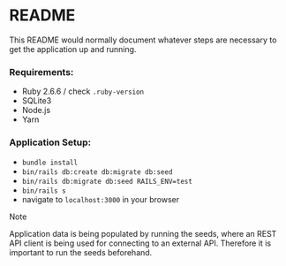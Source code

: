 # README

This README would normally document whatever steps are necessary to get the
application up and running.

### Requirements:

* Ruby 2.6.6 / check `.ruby-version`
* SQLite3
* Node.js
* Yarn

### Application Setup:

* `bundle install`
* `bin/rails db:create db:migrate db:seed`
* `bin/rails db:migrate db:seed RAILS_ENV=test`
* `bin/rails s`
* navigate to `localhost:3000` in your browser

>[!NOTE]
>
> Application data is being populated by running the seeds, where an REST API client is being used for connecting to an external API.
> Therefore it is important to run the seeds beforehand.
